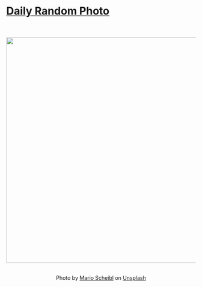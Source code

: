 # [Daily Random Photo](https://www.dailyrandomphoto.com/)

<div align="center">
  <br>
  <br>
  <a href="https://www.dailyrandomphoto.com/p/2024/2024-05-26/"><img src="https://images.unsplash.com/photo-1714756126894-85d6cbe29c24?crop=entropy&cs=tinysrgb&fit=max&fm=jpg&ixid=M3w3NzUwOHwwfDF8cmFuZG9tfHx8fHx8fHx8MTcxNjY4MzcwMHw&ixlib=rb-4.0.3&q=80&w=1080" width="600px"></a>
  <br>
  <br>
  <p class="has-text-grey">Photo by <a href="https://unsplash.com/@aguyonecam?utm_source=Daily%20Random%20Photo&amp;utm_medium=referral" target="_blank" rel="noopener noreferrer">Mario Scheibl</a> on <a href="https://unsplash.com/photos/a-bird-flying-over-a-mountain-range-in-the-desert-S-KkPjBWhVc?utm_source=Daily%20Random%20Photo&amp;utm_medium=referral" target="_blank" rel="noopener noreferrer">Unsplash</a></p>
</div>
